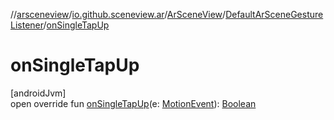 //[arsceneview](../../../../index.md)/[io.github.sceneview.ar](../../index.md)/[ArSceneView](../index.md)/[DefaultArSceneGestureListener](index.md)/[onSingleTapUp](on-single-tap-up.md)

# onSingleTapUp

[androidJvm]\
open override fun [onSingleTapUp](on-single-tap-up.md)(e: [MotionEvent](https://developer.android.com/reference/kotlin/android/view/MotionEvent.html)): [Boolean](https://kotlinlang.org/api/latest/jvm/stdlib/kotlin/-boolean/index.html)

